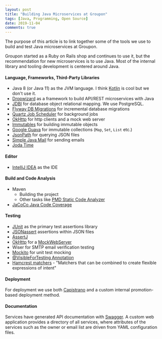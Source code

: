 ```yaml
---
layout: post
title: "Building Java Microservices at Groupon"
tags: [Java, Programming, Open Source]
date: 2019-11-04
comments: true
---
```


The purpose of this article is to link together some of the tools we use to build and test Java microservices at Groupon.

Groupon started as a Ruby on Rails shop and continues to use it, but the recommendation for new microservices is to use Java. Most of the internal library and tooling development is centered around Java.

#### Language, Frameworks, Third-Party Libraries

* Java 8 (or Java 11) as the JVM language. I think [Kotlin](https://kotlinlang.org/) is cool but we don't use it.
* [Dropwizard](https://www.dropwizard.io/) as a framework to build API/REST microservices with Java
* [JDBI](http://jdbi.org/) for database object relational mapping. We use PostgreSQL.
* [Flyway DB Migrations](https://flywaydb.org/) for incremental database migrations
* [Quartz Job Scheduler](http://www.quartz-scheduler.org/) for background jobs
* [OkHttp](https://square.github.io/okhttp/) for http clients and a mock web server
* [Immutables](https://github.com/immutables/immutables/) for building immutable objects
* [Google Guava](https://github.com/google/guava) for immutable collections (`Map`, `Set`, `List` etc.)
* [JsonPath](https://github.com/json-path/JsonPath) for querying JSON files
* [Simple Java Mail](http://www.simplejavamail.org) for sending emails
* [Joda Time](https://www.joda.org/joda-time/)


#### Editor

* [IntelliJ IDEA](https://www.jetbrains.com/idea/) as the IDE


#### Build and Code Analysis

* Maven
  * Building the project
  * Other tasks like [PMD Static Code Analyzer](https://pmd.github.io/)
* [JaCoCo Java Code Coverage](https://www.jacoco.org/jacoco/trunk/index.html)


#### Testing

* [JUnit](https://junit.org/) as the primary test assertions library
* [JSONassert](https://github.com/skyscreamer/JSONassert) assertions within JSON files
* [AssertJ](https://joel-costigliola.github.io/assertj/)
* [OkHttp](https://square.github.io/okhttp/) for a [MockWebServer](https://github.com/square/okhttp/tree/master/mockwebserver)
* Wiser for SMTP email verification testing
* [Mockito](https://site.mockito.org/) for unit test mocking
* [@VisibleForTesting Annotation](https://dzone.com/articles/two-generally-useful-guava)
* [Hamcrest matchers](http://hamcrest.org/JavaHamcrest/index) - "Matchers that can be combined to create flexible expressions of intent"

#### Deployment

For deployment we use both [Capistrano](https://capistranorb.com/) and a custom internal promotion-based deployment method.

#### Documentation

Services have generated API documentation with [Swagger](https://swagger.io/). A custom web application provides a directory of all services, where attributes of the services such as the owner or email list are driven from YAML configuration files.


